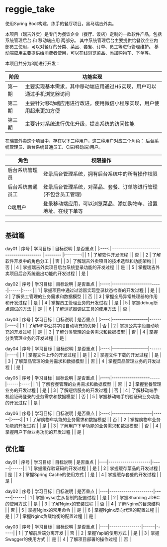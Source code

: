 # reggie_take

使用Spring Boot构建，练手的餐厅项目。黑马瑞吉外卖。

本项目（瑞吉外卖）是专门为餐饮企业（餐厅、饭店）定制的一款软件产品，包括 系统管理后台 和 移动端应用 两部分。
其中系统管理后台主要提供给餐饮企业内部员工使用，可以对餐厅的分类、菜品、套餐、订单、员工等进行管理维护。
移动端应用主要提供给消费者使用，可以在线浏览菜品、添加购物车、下单等。

本项目共分为3期进行开发：

| 阶段  | 功能实现                                 |
|-----|--------------------------------------|
| 第一期 | 主要实现基本需求，其中移动端应用通过H5实现，用户可以通过手机浏览器访问 |
| 第二期 | 主要针对移动端应用进行改进，使用微信小程序实现，用户使用起来更加方便   |
| 第三期 | 主要针对系统进行优化升级，提高系统的访问性能               |

在瑞吉外卖这个项目中，存在以下三种用户，这三种用户对应三个角色： 后台系统管理员、后台系统普通员工、C端(移动端)用户。

| 角色             | 权限操作                                                     |
| ---------------- | ------------------------------------------------------------ |
| 后台系统管理员   | 登录后台管理系统，拥有后台系统中的所有操作权限               |
| 后台系统普通员工 | 登录后台管理系统，对菜品、套餐、订单等进行管理 (不包含员工管理) |
| C端用户          | 登录移动端应用，可以浏览菜品、添加购物车、设置地址、在线下单等 |

---

## 基础篇

day01
| 序号 | 学习目标                                   | 目标说明 | 是否重点 |
|:----:| ------------------------------------------ | -------- |:--------:|
|  1   | 了解软件开发流程                           |          |    否    |
|  2   | 了解软件开发中的角色分工                   |          |    否    |
|  3   | 了解瑞吉外卖项目的技术选型和功能架构       |          |    否    |
|  4   | 掌握瑞吉外卖项目后台系统登录功能的开发过程 |          |    是    |
|  5   | 掌握瑞吉外卖项目后台系统退出功能的开发过程 |          |    是    |

day02
| 序号 | 学习目标                    | 目标说明 | 是否重点 |
|:----:|-------------------------|------|:----:|
| 1  | 掌握项目中通过过滤器实现登录状态检查的开发过程 |      | 是    |
| 2  | 了解员工管理的业务需求和数据模型        |      | 否    |
| 3  | 掌握全局异常处理器的作用和开发过程       |      | 是    |
| 4  | 掌握员工管理业务的开发过程           |      | 是    |
| 5  | 掌握debug断点调试的方法          |      | 是    |
| 6  | 了解浏览器调试工具的使用方法          |      | 否    |

day03
| 序号 | 学习目标             | 目标说明 | 是否重点 |
|:----:|------------------|------|:----:|
| 1  | 了解MP中公共字段自动填充的优势 |      | 否    |
| 2  | 掌握公共字段自动填充的开发过程  |      | 是    |
| 3  | 了解分类管理的业务需求和数据模型 |      | 否    |
| 4  | 掌握分类管理业务的开发过程    |      | 是    |

day04
| 序号 | 学习目标             | 目标说明 | 是否重点 |
|:----:|------------------|------|:----:|
| 1  | 掌握文件上传的开发过程      |      | 是    |
| 2  | 掌握文件下载的开发过程      |      | 是    |
| 3  | 了解菜品管理的业务需求和数据模型 |      | 否    |
| 4  | 掌握菜品管理业务的开发过程    |      | 是    |

day05
| 序号 | 学习目标                   | 目标说明 | 是否重点 |
|:----:|------------------------|------|:----:|
| 1  | 了解套餐管理的业务需求和数据模型       |      | 否    |
| 2  | 掌握套餐管理业务的开发过程          |      | 是    |
| 3  | 了解短信服务的开发过程            |      | 否    |
| 4  | 了解移动端手机验证码登录的业务需求和数据模型 |      | 否    |
| 5  | 掌握移动端手机验证码业务功能的开发过程    |      | 是    |

day06
| 序号 | 学习目标               | 目标说明 | 是否重点 |
|:----:|--------------------|------|:----:|
| 1  | 了解购物车功能的业务需求和数据模型  |      | 否    |
| 2  | 掌握购物车业务功能的开发过程     |      | 是    |
| 3  | 了解用户下单功能的业务需求和数据模型 |      | 否    |
| 4  | 掌握用户下单业务功能的开发过程    |      | 是    |

## 优化篇

day01
| 序号 | 学习目标                | 目标说明 | 是否重点 |
|----|---------------------|------|------|
| 1  | 掌握缓存验证码的开发过程        |      | 是    |
| 2  | 掌握缓存菜品的开发过程         |      | 是    |
| 3  | 掌握Spring Cache的使用方式 |      | 是    |
| 4  | 掌握缓存套餐的开发过程         |      | 是    |

day02
| 序号 | 学习目标                 | 目标说明 | 是否重点 |
|----|----------------------|------|------|
| 1  | 掌握mysql主从复制的配置过程     |      | 是    |
| 2  | 掌握Sharding JDBC的使用方式 |      | 是    |
| 3  | 了解Nginx的安装过程         |      | 否    |
| 4  | 了解Nginx的目录结构         |      | 否    |
| 5  | 掌握Nginx的常用命令         |      | 是    |
| 6  | 掌握Nginx反向代理的配置过程     |      | 是    |
| 7  | 掌握Nginx负载均衡的配置过程     |      | 是    |

day03
| 序号 | 学习目标           | 目标说明 | 是否重点 |
|----|----------------|------|------|
| 1  | 了解前后端分离开发      |      | 否    |
| 2  | 掌握Yapi的使用方式    |      | 是    |
| 3  | 掌握Swagger的使用方式 |      | 是    |
| 4  | 了解项目部署的操作过程    |      | 否    |











